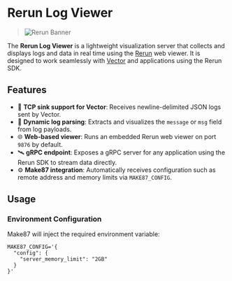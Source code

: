 # Rerun Log Viewer
> ![Rerun Banner](https://rerun.io/_app/immutable/assets/hero-illustration.CUteR0Ty.svg?w=900)

The **Rerun Log Viewer** is a lightweight visualization server that collects and displays logs and data in real time using the [Rerun](https://rerun.io) web viewer. It is designed to work seamlessly with [Vector](https://vector.dev) and applications using the Rerun SDK.

## Features

- 🔌 **TCP sink support for Vector**: Receives newline-delimited JSON logs sent by Vector.
- 🧠 **Dynamic log parsing**: Extracts and visualizes the `message` or `msg` field from log payloads.
- 🌐 **Web-based viewer**: Runs an embedded Rerun web viewer on port `9876` by default.
- 🛰️ **gRPC endpoint**: Exposes a gRPC server for any application using the Rerun SDK to stream data directly.
- ⚙️ **Make87 integration**: Automatically receives configuration such as remote address and memory limits via `MAKE87_CONFIG`.

## Usage

### Environment Configuration

Make87 will inject the required environment variable:

```env
MAKE87_CONFIG='{
  "config": {
    "server_memory_limit": "2GB"
  }
}'
